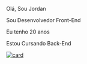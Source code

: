 Olá, Sou Jordan

Sou Desenvolvedor Front-End

Eu tenho 20 anos

Estou Cursando Back-End

[![card](https://github-readme-stats.vercel.app/api?username=JordanSantos0502&theme=default)](https://github.com/anuraghazra/github-readme-stats)
